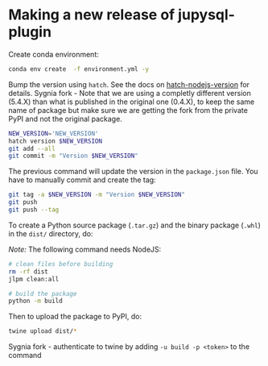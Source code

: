 # Making a new release of jupysql-plugin

Create conda environment:

```bash
conda env create  -f environment.yml -y
```

Bump the version using `hatch`. See the docs on [hatch-nodejs-version](https://github.com/agoose77/hatch-nodejs-version#semver) for details.
Sygnia fork - Note that we are using a completly different version (5.4.X) than what is published in the original one (0.4.X), to keep the same
name of package but make sure we are getting the fork from the private PyPI and not the original package.

```bash
NEW_VERSION='NEW_VERSION'
hatch version $NEW_VERSION
git add --all
git commit -m "Version $NEW_VERSION"
```

The previous command will update the version in the `package.json` file. You have to manually commit and create the tag:

```bash
git tag -a $NEW_VERSION -m "Version $NEW_VERSION"
git push
git push --tag
```

To create a Python source package (`.tar.gz`) and the binary package (`.whl`) in the `dist/` directory, do:

*Note:* The following command needs NodeJS:


```bash
# clean files before building
rm -rf dist
jlpm clean:all

# build the package
python -m build
```

Then to upload the package to PyPI, do:

```bash
twine upload dist/*
```

Sygnia fork - authenticate to twine by adding `-u build -p <token>` to the command